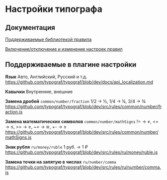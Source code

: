 # Настройки типографа

## Документация

[Поддерживаемые библиотекой правила](https://github.com/typograf/typograf/blob/dev/docs/RULES.ru.md)

[Включение/отключение и изменение настроек правил](https://github.com/typograf/typograf/blob/dev/docs/api_rules.md)


## Поддерживаемые в плагине настройки

**Язык**
Авто, Английский, Русский и т.д.
https://github.com/typograf/typograf/blob/dev/docs/api_localization.md

**Кавычки** Внутренние, внешние

**Замена дробей** ```common/number/fraction``` 1/2 → ½, 1/4 → ¼, 3/4 → ¾
https://github.com/typograf/typograf/blob/dev/src/rules/common/number/fraction.js

**Замена математических символов** ```common/number/mathSigns``` != → ≠, <= → ≤, >= → ≥, ~= → ≅, +- → ±
https://github.com/typograf/typograf/blob/dev/src/rules/common/number/mathSigns.js

**Знак рубля** ```ru/money/ruble``` 1 руб. → 1 ₽
https://github.com/typograf/typograf/blob/dev/src/rules/ru/money/ruble.js

**Замена точки на запятую в числах** ```ru/number/comma```
https://github.com/typograf/typograf/blob/dev/src/rules/ru/number/comma.js

